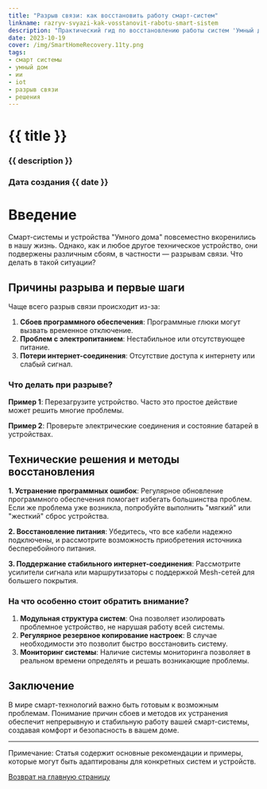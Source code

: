 ```yaml
---
title: "Разрыв связи: как восстановить работу смарт-систем"
linkname: razryv-svyazi-kak-vosstanovit-rabotu-smart-sistem
description: "Практический гид по восстановлению работы систем 'Умный дом' при проблемах с соединением."
date: 2023-10-19
cover: /img/SmartHomeRecovery.11ty.png
tags:
- смарт системы
- умный дом
- ии
- iot
- разрыв связи
- решения
---
```


# {{ title }}
### {{ description }}
### Дата создания {{ date }}

# Введение

Смарт-системы и устройства "Умного дома" повсеместно вкоренились в нашу жизнь. Однако, как и любое другое техническое устройство, они подвержены различным сбоям, в частности — разрывам связи. Что делать в такой ситуации?

## Причины разрыва и первые шаги 

Чаще всего разрыв связи происходит из-за:

1. **Сбоев программного обеспечения**: Программные глюки могут вызвать временное отключение.
2. **Проблем с электропитанием**: Нестабильное или отсутствующее питание.
3. **Потери интернет-соединения**: Отсутствие доступа к интернету или слабый сигнал.

### Что делать при разрыве?

**Пример 1**: Перезагрузите устройство. Часто это простое действие может решить многие проблемы.

**Пример 2**: Проверьте электрические соединения и состояние батарей в устройствах.

## Технические решения и методы восстановления

**1. Устранение программных ошибок**: Регулярное обновление программного обеспечения помогает избегать большинства проблем. Если же проблема уже возникла, попробуйте выполнить "мягкий" или "жесткий" сброс устройства.

**2. Восстановление питания**: Убедитесь, что все кабели надежно подключены, и рассмотрите возможность приобретения источника бесперебойного питания.

**3. Поддержание стабильного интернет-соединения**: Рассмотрите усилители сигнала или маршрутизаторы с поддержкой Mesh-сетей для большего покрытия.

### На что особенно стоит обратить внимание?

1. **Модульная структура систем**: Она позволяет изолировать проблемное устройство, не нарушая работу всей системы.
2. **Регулярное резервное копирование настроек**: В случае необходимости это позволит быстро восстановить систему.
3. **Мониторинг системы**: Наличие системы мониторинга позволяет в реальном времени определять и решать возникающие проблемы.

## Заключение

В мире смарт-технологий важно быть готовым к возможным проблемам. Понимание причин сбоев и методов их устранения обеспечит непрерывную и стабильную работу вашей смарт-системы, создавая комфорт и безопасность в вашем доме.

---

Примечание: Статья содержит основные рекомендации и примеры, которые могут быть адаптированы для конкретных систем и устройств.

[Возврат на главную страницу](/)

